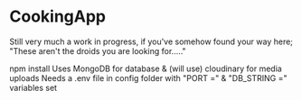 # CookingApp

Still very much a work in progress, if you've somehow found your way here; "These aren't the droids you are looking for....."

npm install
Uses MongoDB for database & (will use) cloudinary for media uploads
Needs a .env file in config folder with "PORT =" & "DB_STRING =" variables set
